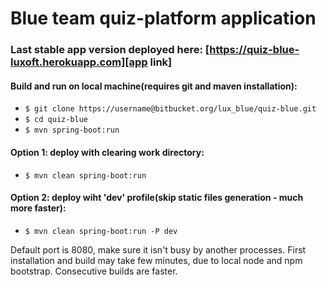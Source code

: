 # Blue team quiz-platform application

### Last stable app version deployed here: [https://quiz-blue-luxoft.herokuapp.com][app link]

#### Build and run on local machine(requires git and maven installation): 
* `$ git clone https://username@bitbucket.org/lux_blue/quiz-blue.git`  
* `$ cd quiz-blue`  
* `$ mvn spring-boot:run`

#### Option 1: deploy with clearing work directory:     
* `$ mvn clean spring-boot:run`   
#### Option 2: deploy wiht 'dev' profile(skip static files generation - much more faster):  
* `$ mvn clean spring-boot:run -P dev` 

Default port is 8080, make sure it isn't busy by another processes.  First installation and build may take few minutes, due to local node and npm bootstrap. Consecutive builds are faster. 


[app link]: https://quiz-blue-luxoft.herokuapp.com 
